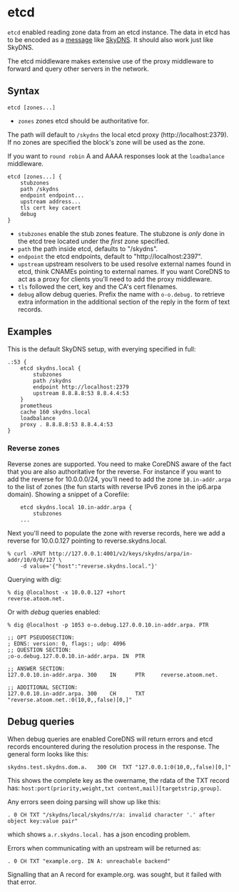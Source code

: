 # etcd

`etcd` enabled reading zone data from an etcd instance. The data in etcd has to be encoded as
a [message](https://github.com/skynetservices/skydns/blob/2fcff74cdc9f9a7dd64189a447ef27ac354b725f/msg/service.go#L26)
like [SkyDNS](https//github.com/skynetservices/skydns). It should also work just like SkyDNS.

The etcd middleware makes extensive use of the proxy middleware to forward and query other servers
in the network.

## Syntax

~~~
etcd [zones...]
~~~

* `zones` zones etcd should be authoritative for.

The path will default to `/skydns` the local etcd proxy (http://localhost:2379).
If no zones are specified the block's zone will be used as the zone.

If you want to `round robin` A and AAAA responses look at the `loadbalance` middleware.

~~~
etcd [zones...] {
    stubzones
    path /skydns
    endpoint endpoint...
    upstream address...
    tls cert key cacert
    debug
}
~~~

* `stubzones` enable the stub zones feature. The stubzone is *only* done in the etcd tree located
    under the *first* zone specified.
* `path` the path inside etcd, defaults to "/skydns".
* `endpoint` the etcd endpoints, default to "http://localhost:2397".
* `upstream` upstream resolvers to be used resolve external names found in etcd, think CNAMEs
  pointing to external names. If you want CoreDNS to act as a proxy for clients you'll need to add
  the proxy middleware.
* `tls` followed the cert, key and the CA's cert filenames.
* `debug` allow debug queries. Prefix the name with `o-o.debug.` to retrieve extra information in the
  additional section of the reply in the form of text records.

## Examples

This is the default SkyDNS setup, with everying specified in full:

~~~
.:53 {
    etcd skydns.local {
        stubzones
        path /skydns
        endpoint http://localhost:2379
        upstream 8.8.8.8:53 8.8.4.4:53
    }
    prometheus
    cache 160 skydns.local
    loadbalance
    proxy . 8.8.8.8:53 8.8.4.4:53
}
~~~

### Reverse zones

Reverse zones are supported. You need to make CoreDNS aware of the fact that you are also
authoritative for the reverse. For instance if you want to add the reverse for 10.0.0.0/24, you'll
need to add the zone `10.in-addr.arpa` to the list of zones (the fun starts with reverse IPv6 zones
in the ip6.arpa domain). Showing a snippet of a Corefile:

~~~
    etcd skydns.local 10.in-addr.arpa {
        stubzones
    ...
~~~

Next you'll need to populate the zone with reverse records, here we add a reverse for
10.0.0.127 pointing to reverse.skydns.local.

~~~
% curl -XPUT http://127.0.0.1:4001/v2/keys/skydns/arpa/in-addr/10/0/0/127 \
    -d value='{"host":"reverse.skydns.local."}'
~~~

Querying with dig:

~~~
% dig @localhost -x 10.0.0.127 +short
reverse.atoom.net.
~~~

Or with *debug* queries enabled:

~~~
% dig @localhost -p 1053 o-o.debug.127.0.0.10.in-addr.arpa. PTR

;; OPT PSEUDOSECTION:
; EDNS: version: 0, flags:; udp: 4096
;; QUESTION SECTION:
;o-o.debug.127.0.0.10.in-addr.arpa. IN  PTR

;; ANSWER SECTION:
127.0.0.10.in-addr.arpa. 300    IN      PTR     reverse.atoom.net.

;; ADDITIONAL SECTION:
127.0.0.10.in-addr.arpa. 300    CH      TXT     "reverse.atoom.net.:0(10,0,,false)[0,]"
~~~

## Debug queries

When debug queries are enabled CoreDNS will return errors and etcd records encountered during the resolution
process in the response. The general form looks like this:

    skydns.test.skydns.dom.a.	300	CH	TXT	"127.0.0.1:0(10,0,,false)[0,]"

  This shows the complete key as the owername, the rdata of the TXT record has:
  `host:port(priority,weight,txt content,mail)[targetstrip,group]`.

  Any errors seen doing parsing will show up like this:

    . 0 CH TXT "/skydns/local/skydns/r/a: invalid character '.' after object key:value pair"

  which shows `a.r.skydns.local.` has a json encoding problem.

  Errors when communicating with an upstream will be returned as:

    . 0 CH TXT "example.org. IN A: unreachable backend"

  Signalling that an A record for example.org. was sought, but it failed
  with that error.
